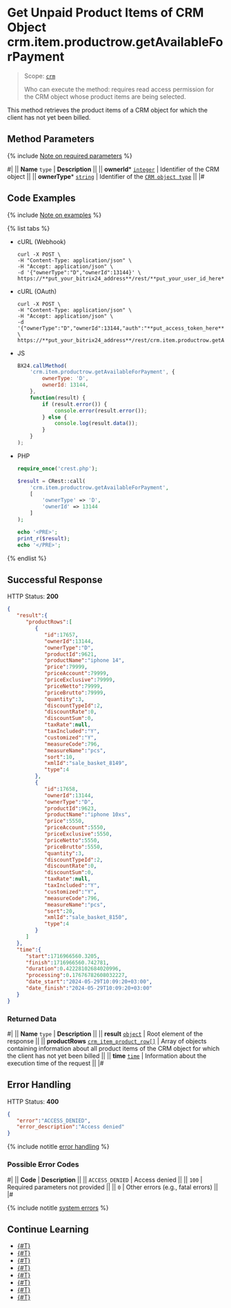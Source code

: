 # Get Unpaid Product Items of CRM Object crm.item.productrow.getAvailableForPayment

> Scope: [`crm`](../../../scopes/permissions.md)
>
> Who can execute the method: requires read access permission for the CRM object whose product items are being selected.

This method retrieves the product items of a CRM object for which the client has not yet been billed.

## Method Parameters

{% include [Note on required parameters](../../../../_includes/required.md) %}

#|
|| **Name**
`type` | **Description** ||
|| **ownerId***
[`integer`](../../../data-types.md) | Identifier of the CRM object ||
|| **ownerType***
[`string`](../../../data-types.md) | Identifier of the [`CRM object type`](../../data-types.md#crm-object-type) ||
|#

## Code Examples

{% include [Note on examples](../../../../_includes/examples.md) %}

{% list tabs %}

- cURL (Webhook)

    ```http
    curl -X POST \
    -H "Content-Type: application/json" \
    -H "Accept: application/json" \
    -d '{"ownerType":"D","ownerId":13144}' \
    https://**put_your_bitrix24_address**/rest/**put_your_user_id_here**/**put_your_webhook_here**/crm.item.productrow.getAvailableForPayment
    ```

- cURL (OAuth)

    ```http
    curl -X POST \
    -H "Content-Type: application/json" \
    -H "Accept: application/json" \
    -d '{"ownerType":"D","ownerId":13144,"auth":"**put_access_token_here**"}' \
    https://**put_your_bitrix24_address**/rest/crm.item.productrow.getAvailableForPayment
    ```

- JS

    ```js
    BX24.callMethod(
        'crm.item.productrow.getAvailableForPayment', {
            ownerType: 'D',
            ownerId: 13144,
        },
        function(result) {
            if (result.error()) {
                console.error(result.error());
            } else {
                console.log(result.data());
            }
        }
    );
    ```

- PHP

    ```php
    require_once('crest.php');

    $result = CRest::call(
        'crm.item.productrow.getAvailableForPayment',
        [
            'ownerType' => 'D',
            'ownerId' => 13144
        ]
    );

    echo '<PRE>';
    print_r($result);
    echo '</PRE>';
    ```

{% endlist %}

## Successful Response

HTTP Status: **200**

```json
{
   "result":{
      "productRows":[
         {
            "id":17657,
            "ownerId":13144,
            "ownerType":"D",
            "productId":9621,
            "productName":"iphone 14",
            "price":79999,
            "priceAccount":79999,
            "priceExclusive":79999,
            "priceNetto":79999,
            "priceBrutto":79999,
            "quantity":3,
            "discountTypeId":2,
            "discountRate":0,
            "discountSum":0,
            "taxRate":null,
            "taxIncluded":"Y",
            "customized":"Y",
            "measureCode":796,
            "measureName":"pcs",
            "sort":10,
            "xmlId":"sale_basket_8149",
            "type":4
         },
         {
            "id":17658,
            "ownerId":13144,
            "ownerType":"D",
            "productId":9623,
            "productName":"iphone 10xs",
            "price":5550,
            "priceAccount":5550,
            "priceExclusive":5550,
            "priceNetto":5550,
            "priceBrutto":5550,
            "quantity":3,
            "discountTypeId":2,
            "discountRate":0,
            "discountSum":0,
            "taxRate":null,
            "taxIncluded":"Y",
            "customized":"Y",
            "measureCode":796,
            "measureName":"pcs",
            "sort":20,
            "xmlId":"sale_basket_8150",
            "type":4
         }
      ]
   },
   "time":{
      "start":1716966560.3205,
      "finish":1716966560.742781,
      "duration":0.42228102684020996,
      "processing":0.17676782608032227,
      "date_start":"2024-05-29T10:09:20+03:00",
      "date_finish":"2024-05-29T10:09:20+03:00"
   }
}
```

### Returned Data

#|
|| **Name**
`type` | **Description** ||
|| **result**
[`object`](../../../data-types.md) | Root element of the response ||
|| **productRows**
[`crm_item_product_row[]`](../../data-types.md#crm_item_product_row) | Array of objects containing information about all product items of the CRM object for which the client has not yet been billed ||
|| **time**
[`time`](../../../data-types.md) | Information about the execution time of the request ||
|#

## Error Handling

HTTP Status: **400**

```json
{
   "error":"ACCESS_DENIED",
   "error_description":"Access denied"
}
```

{% include notitle [error handling](../../../../_includes/error-info.md) %}

### Possible Error Codes

#|
|| **Code** | **Description** ||
|| `ACCESS_DENIED` | Access denied ||
|| `100` | Required parameters not provided ||
|| `0` | Other errors (e.g., fatal errors) ||
|#

{% include notitle [system errors](../../../../_includes/system-errors.md) %}

## Continue Learning

- [{#T}](./index.md)
- [{#T}](./crm-item-productrow-add.md)
- [{#T}](./crm-item-productrow-fields.md)
- [{#T}](./crm-item-productrow-get.md)
- [{#T}](./crm-item-productrow-set.md)
- [{#T}](./crm-item-productrow-update.md)
- [{#T}](./crm-item-productrow-list.md)
- [{#T}](./crm-item-productrow-delete.md)